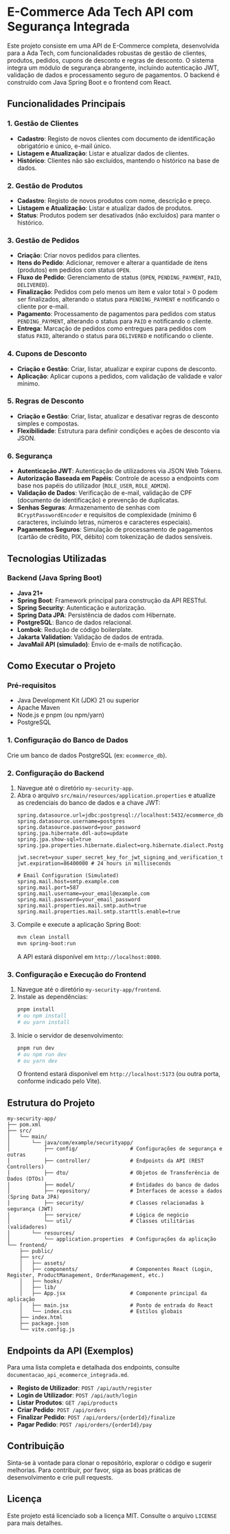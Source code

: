 # E-Commerce Ada Tech API com Segurança Integrada

Este projeto consiste em uma API de E-Commerce completa, desenvolvida para a Ada Tech, com funcionalidades robustas de gestão de clientes, produtos, pedidos, cupons de desconto e regras de desconto. O sistema integra um módulo de segurança abrangente, incluindo autenticação JWT, validação de dados e processamento seguro de pagamentos. O backend é construído com Java Spring Boot e o frontend com React.

## Funcionalidades Principais

### 1. Gestão de Clientes
*   **Cadastro**: Registo de novos clientes com documento de identificação obrigatório e único, e-mail único.
*   **Listagem e Atualização**: Listar e atualizar dados de clientes.
*   **Histórico**: Clientes não são excluídos, mantendo o histórico na base de dados.

### 2. Gestão de Produtos
*   **Cadastro**: Registo de novos produtos com nome, descrição e preço.
*   **Listagem e Atualização**: Listar e atualizar dados de produtos.
*   **Status**: Produtos podem ser desativados (não excluídos) para manter o histórico.

### 3. Gestão de Pedidos
*   **Criação**: Criar novos pedidos para clientes.
*   **Itens do Pedido**: Adicionar, remover e alterar a quantidade de itens (produtos) em pedidos com status `OPEN`.
*   **Fluxo de Pedido**: Gerenciamento de status (`OPEN`, `PENDING_PAYMENT`, `PAID`, `DELIVERED`).
*   **Finalização**: Pedidos com pelo menos um item e valor total > 0 podem ser finalizados, alterando o status para `PENDING_PAYMENT` e notificando o cliente por e-mail.
*   **Pagamento**: Processamento de pagamentos para pedidos com status `PENDING_PAYMENT`, alterando o status para `PAID` e notificando o cliente.
*   **Entrega**: Marcação de pedidos como entregues para pedidos com status `PAID`, alterando o status para `DELIVERED` e notificando o cliente.

### 4. Cupons de Desconto
*   **Criação e Gestão**: Criar, listar, atualizar e expirar cupons de desconto.
*   **Aplicação**: Aplicar cupons a pedidos, com validação de validade e valor mínimo.

### 5. Regras de Desconto
*   **Criação e Gestão**: Criar, listar, atualizar e desativar regras de desconto simples e compostas.
*   **Flexibilidade**: Estrutura para definir condições e ações de desconto via JSON.

### 6. Segurança
*   **Autenticação JWT**: Autenticação de utilizadores via JSON Web Tokens.
*   **Autorização Baseada em Papéis**: Controle de acesso a endpoints com base nos papéis do utilizador (`ROLE_USER`, `ROLE_ADMIN`).
*   **Validação de Dados**: Verificação de e-mail, validação de CPF (documento de identificação) e prevenção de duplicatas.
*   **Senhas Seguras**: Armazenamento de senhas com `BCryptPasswordEncoder` e requisitos de complexidade (mínimo 6 caracteres, incluindo letras, números e caracteres especiais).
*   **Pagamentos Seguros**: Simulação de processamento de pagamentos (cartão de crédito, PIX, débito) com tokenização de dados sensíveis.

## Tecnologias Utilizadas

### Backend (Java Spring Boot)
*   **Java 21+**
*   **Spring Boot**: Framework principal para construção da API RESTful.
*   **Spring Security**: Autenticação e autorização.
*   **Spring Data JPA**: Persistência de dados com Hibernate.
*   **PostgreSQL**: Banco de dados relacional.
*   **Lombok**: Redução de código boilerplate.
*   **Jakarta Validation**: Validação de dados de entrada.
*   **JavaMail API (simulado)**: Envio de e-mails de notificação.


## Como Executar o Projeto

### Pré-requisitos
*   Java Development Kit (JDK) 21 ou superior
*   Apache Maven
*   Node.js e pnpm (ou npm/yarn)
*   PostgreSQL

### 1. Configuração do Banco de Dados
Crie um banco de dados PostgreSQL (ex: `ecommerce_db`).

### 2. Configuração do Backend
1.  Navegue até o diretório `my-security-app`.
2.  Abra o arquivo `src/main/resources/application.properties` e atualize as credenciais do banco de dados e a chave JWT:
    ```properties
    spring.datasource.url=jdbc:postgresql://localhost:5432/ecommerce_db
    spring.datasource.username=postgres
    spring.datasource.password=your_password
    spring.jpa.hibernate.ddl-auto=update
    spring.jpa.show-sql=true
    spring.jpa.properties.hibernate.dialect=org.hibernate.dialect.PostgreSQLDialect

    jwt.secret=your_super_secret_key_for_jwt_signing_and_verification_that_is_long_enough
    jwt.expiration=86400000 # 24 hours in milliseconds

    # Email Configuration (Simulated)
    spring.mail.host=smtp.example.com
    spring.mail.port=587
    spring.mail.username=your_email@example.com
    spring.mail.password=your_email_password
    spring.mail.properties.mail.smtp.auth=true
    spring.mail.properties.mail.smtp.starttls.enable=true
    ```
3.  Compile e execute a aplicação Spring Boot:
    ```bash
    mvn clean install
    mvn spring-boot:run
    ```
    A API estará disponível em `http://localhost:8080`.

### 3. Configuração e Execução do Frontend
1.  Navegue até o diretório `my-security-app/frontend`.
2.  Instale as dependências:
    ```bash
    pnpm install
    # ou npm install
    # ou yarn install
    ```
3.  Inicie o servidor de desenvolvimento:
    ```bash
    pnpm run dev
    # ou npm run dev
    # ou yarn dev
    ```
    O frontend estará disponível em `http://localhost:5173` (ou outra porta, conforme indicado pelo Vite).

## Estrutura do Projeto

```
my-security-app/
├── pom.xml
├── src/
│   └── main/
│       └── java/com/example/securityapp/
│           ├── config/                 # Configurações de segurança e outras
│           ├── controller/             # Endpoints da API (REST Controllers)
│           ├── dto/                    # Objetos de Transferência de Dados (DTOs)
│           ├── model/                  # Entidades do banco de dados
│           ├── repository/             # Interfaces de acesso a dados (Spring Data JPA)
│           ├── security/               # Classes relacionadas à segurança (JWT)
│           ├── service/                # Lógica de negócio
│           └── util/                   # Classes utilitárias (validadores)
│       └── resources/
│           └── application.properties  # Configurações da aplicação
└── frontend/
    ├── public/
    ├── src/
    │   ├── assets/
    │   ├── components/                 # Componentes React (Login, Register, ProductManagement, OrderManagement, etc.)
    │   ├── hooks/
    │   ├── lib/
    │   ├── App.jsx                     # Componente principal da aplicação
    │   ├── main.jsx                    # Ponto de entrada do React
    │   └── index.css                   # Estilos globais
    ├── index.html
    ├── package.json
    └── vite.config.js
```

## Endpoints da API (Exemplos)

Para uma lista completa e detalhada dos endpoints, consulte `documentacao_api_ecommerce_integrada.md`.

*   **Registo de Utilizador**: `POST /api/auth/register`
*   **Login de Utilizador**: `POST /api/auth/login`
*   **Listar Produtos**: `GET /api/products`
*   **Criar Pedido**: `POST /api/orders`
*   **Finalizar Pedido**: `POST /api/orders/{orderId}/finalize`
*   **Pagar Pedido**: `POST /api/orders/{orderId}/pay`

## Contribuição

Sinta-se à vontade para clonar o repositório, explorar o código e sugerir melhorias. Para contribuir, por favor, siga as boas práticas de desenvolvimento e crie pull requests.

## Licença

Este projeto está licenciado sob a licença MIT. Consulte o arquivo `LICENSE` para mais detalhes.



